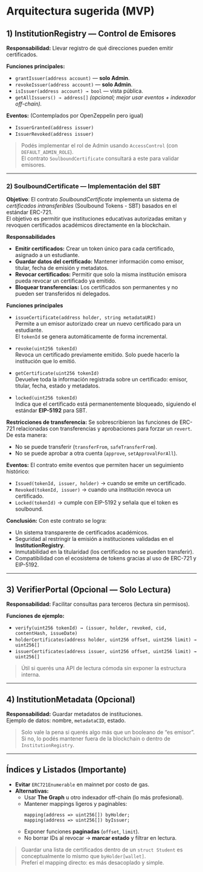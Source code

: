 # Arquitectura sugerida (MVP)

## 1) InstitutionRegistry — Control de Emisores
**Responsabilidad:** Llevar registro de qué direcciones pueden emitir certificados.  

**Funciones principales:**
- `grantIssuer(address account)` — **solo Admin**.
- `revokeIssuer(address account)` — **solo Admin**.
- `isIssuer(address account) → bool` — vista pública.
- `getAllIssuers() → address[]` *(opcional; mejor usar eventos + indexador off-chain).*

**Eventos:** (Contemplados por OpenZeppelin pero igual)
- `IssuerGranted(address issuer)` 
- `IssuerRevoked(address issuer)`

> Podés implementar el rol de Admin usando `AccessControl` (con `DEFAULT_ADMIN_ROLE`).  
> El contrato `SoulboundCertificate` consultará a este para validar emisores.

---

### 2) SoulboundCertificate — Implementación del SBT

**Objetivo**:
El contrato *SoulboundCertificate* implementa un sistema de *certificados intransferibles* (Soulbound Tokens - SBT) basados en el estándar ERC-721.  
El objetivo es permitir que instituciones educativas autorizadas emitan y revoquen certificados académicos directamente en la blockchain.

**Responsabilidades**
- **Emitir certificados:** Crear un token único para cada certificado, asignado a un estudiante.
- **Guardar datos del certificado:** Mantener información como emisor, titular, fecha de emisión y metadatos.
- **Revocar certificados:** Permitir que solo la misma institución emisora pueda revocar un certificado ya emitido.
- **Bloquear transferencias:** Los certificados son permanentes y no pueden ser transferidos ni delegados.

**Funciones principales**
- `issueCertificate(address holder, string metadataURI)`  
  Permite a un emisor autorizado crear un nuevo certificado para un estudiante.  
  El `tokenId` se genera automáticamente de forma incremental.
  
- `revoke(uint256 tokenId)`  
  Revoca un certificado previamente emitido. Solo puede hacerlo la institución que lo emitió.

- `getCertificate(uint256 tokenId)`  
  Devuelve toda la información registrada sobre un certificado: emisor, titular, fecha, estado y metadatos.

- `locked(uint256 tokenId)`  
  Indica que el certificado está permanentemente bloqueado, siguiendo el estándar **EIP-5192** para SBT.

**Restricciones de transferencia:**
Se sobrescribieron las funciones de ERC-721 relacionadas con transferencias y aprobaciones para forzar un `revert`.  
De esta manera:
- No se puede transferir (`transferFrom`, `safeTransferFrom`).
- No se puede aprobar a otra cuenta (`approve`, `setApprovalForAll`).

**Eventos:**
El contrato emite eventos que permiten hacer un seguimiento histórico:
- `Issued(tokenId, issuer, holder)` → cuando se emite un certificado.
- `Revoked(tokenId, issuer)` → cuando una institución revoca un certificado.
- `Locked(tokenId)` → cumple con EIP-5192 y señala que el token es soulbound.

**Conclusión:**
Con este contrato se logra:
- Un sistema transparente de certificados académicos.
- Seguridad al restringir la emisión a instituciones validadas en el **InstitutionRegistry**.
- Inmutabilidad en la titularidad (los certificados no se pueden transferir).
- Compatibilidad con el ecosistema de tokens gracias al uso de ERC-721 y EIP-5192.


---

## 3) VerifierPortal (Opcional — Solo Lectura)
**Responsabilidad:** Facilitar consultas para terceros (lectura sin permisos).  

**Funciones de ejemplo:**
- `verify(uint256 tokenId) → (issuer, holder, revoked, cid, contentHash, issueDate)`
- `holderCertificates(address holder, uint256 offset, uint256 limit) → uint256[]`
- `issuerCertificates(address issuer, uint256 offset, uint256 limit) → uint256[]`

> Útil si querés una API de lectura cómoda sin exponer la estructura interna.

---

## 4) InstitutionMetadata (Opcional)
**Responsabilidad:** Guardar metadatos de instituciones.  
Ejemplo de datos: nombre, `metadataCID`, estado.  

> Solo vale la pena si querés algo más que un booleano de “es emisor”.  
> Si no, lo podés mantener fuera de la blockchain o dentro de `InstitutionRegistry`.

---

## Índices y Listados (Importante)
- **Evitar** `ERC721Enumerable` en mainnet por costo de gas.
- **Alternativas:**
  - Usar **The Graph** u otro indexador off-chain (lo más profesional).
  - Mantener mappings ligeros y paginables:
    ```solidity
    mapping(address => uint256[]) byHolder;
    mapping(address => uint256[]) byIssuer;
    ```
  - Exponer funciones **paginadas** (`offset`, `limit`).
  - No borrar IDs al revocar → **marcar estado** y filtrar en lectura.

> Guardar una lista de certificados dentro de un `struct Student` es conceptualmente lo mismo que `byHolder[wallet]`.  
> Preferí el mapping directo: es más desacoplado y simple.
